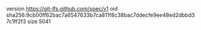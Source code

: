 version https://git-lfs.github.com/spec/v1
oid sha256:9cb00ff62bac7a6547633b7ca811f8c38bac7ddecfe9ee48ed2dbbd37c1ff2f3
size 5041
